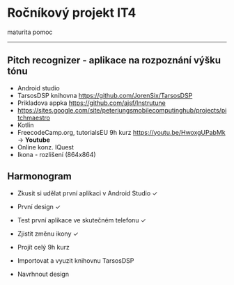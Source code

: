 # Ročníkový projekt IT4
maturita pomoc

------------------------------------------------------------
## Pitch recognizer - aplikace na rozpoznání výšku tónu

- Android studio
- TarsosDSP knihovna https://github.com/JorenSix/TarsosDSP
- Prikladova appka https://github.com/ajsf/Instrutune
- https://sites.google.com/site/peterjungsmobilecomputinghub/projects/pitchmaestro
- Kotlin
- FreecodeCamp.org, tutorialsEU 9h kurz https://youtu.be/HwoxgUPabMk -> **Youtube**
- Online konz. IQuest
- Ikona - rozlišení (864x864)

## Harmonogram

- Zkusit si udělat první aplikaci v Android Studio &check;
- První design &check;
- Test první aplikace ve skutečném telefonu &check;
- Zjistit změnu ikony &check;
- Projít celý 9h kurz
- Importovat a vyuzit knihovnu TarsosDSP

- Navrhnout design
